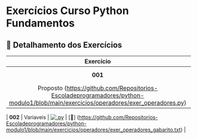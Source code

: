 # Exercícios Curso Python Fundamentos 

## 📂 **Detalhamento dos Exercícios**

| Exercício | Descrição | Proposto  | Resolvido |
|:-----------:|:-----------|:------------:|:---------------:|
| **001** | https://github.com/Repositorios-Escoladeprogramadores/python-modulo1/blob/main/icons/icons8-python-32.png
 |Proposto (https://github.com/Repositorios-Escoladeprogramadores/python-modulo1/blob/main/exercicios/operadores/exer_operadores.py)| [📝] (https://github.com/Repositorios-Escoladeprogramadores/python-modulo1/blob/main/exercicios/operadores/exer_operadores_gabarito.txt) |


| **002** | Variaveis | [![.py](http://www.fmarques.eti.br/ico/file-type-python.png ".py")](https://github.com/Repositorios-Escoladeprogramadores/python-modulo1/blob/main/exercicios/variaveis/exer_variaveis.py) | [📝] (https://github.com/Repositorios-Escoladeprogramadores/python-modulo1/blob/main/exercicios/operadores/exer_operadores_gabarito.txt) |

